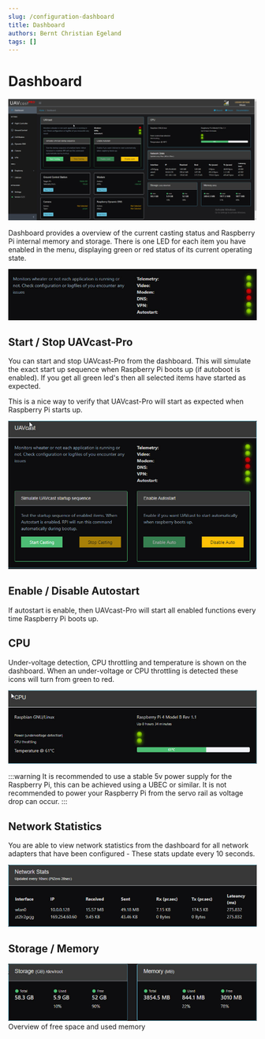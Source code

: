 ```yaml
---
slug: /configuration-dashboard
title: Dashboard
authors: Bernt Christian Egeland
tags: []
---
```



# Dashboard

!['Dashboard'](img/dashboard.jpg)

Dashboard provides a overview of the current casting status and Raspberry Pi internal memory and storage. There is one LED for each item you have enabled in the menu, displaying green or red status of its current operating state.

!['Dashboard'](img/led.jpg)

## Start / Stop UAVcast-Pro
You can start and stop UAVcast-Pro from the dashboard. This will simulate the exact start up sequence when Raspberry Pi boots up (if autoboot is enabled).
If you get all green led's then all selected items have started as expected.

This is a nice way to verify that UAVcast-Pro will start as expected when Raspberry Pi starts up.

!['Dashboard start'](img/dashstart.jpg)

## Enable  / Disable Autostart

If autostart is enable, then UAVcast-Pro will start all enabled functions every time Raspberry Pi boots up.

## CPU

Under-voltage detection, CPU throttling and temperature is shown on the dashboard. When an under-voltage or CPU throttling is detected these icons will turn from green to red.

!['Network Statistics'](img/cpu.jpg)

:::warning
    It is recommended to use a stable 5v power supply for the Raspberry Pi, this can be achieved using a UBEC or similar. It is not recommended to power your Raspberry Pi from the servo rail as voltage drop can occur.
:::

## Network Statistics

You are able to view network statistics from the dashboard for all network adapters that have been configured - These stats update every 10 seconds.

!['Network Statistics'](img/networkstats.jpg)

## Storage / Memory
!['Memory'](img/storage.jpg)
Overview of free space and used memory
